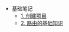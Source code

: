<!-- 侧边栏 docs/_sidebar.md -->

- 基础笔记
  - [1. 创建项目](/doc1/1.md)
  - [2. 路由的基础知识](/doc1/2.md)
<!-- 以下略 -->
